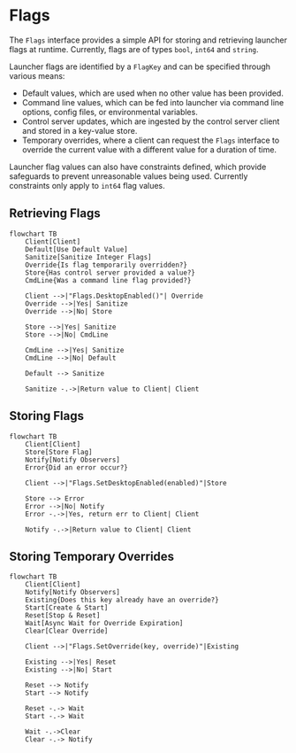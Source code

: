 # Flags

The `Flags` interface provides a simple API for storing and retrieving launcher flags at runtime. Currently, flags are of types `bool`, `int64` and `string`.

Launcher flags are identified by a `FlagKey` and can be specified through various means:

- Default values, which are used when no other value has been provided.
- Command line values, which can be fed into launcher via command line options, config files, or environmental variables.
- Control server updates, which are ingested by the control server client and stored in a key-value store.
- Temporary overrides, where a client can request the `Flags` interface to override the current value with a different value for a duration of time.

Launcher flag values can also have constraints defined, which provide safeguards to prevent unreasonable values being used. Currently constraints only apply to `int64` flag values.

## Retrieving Flags

```mermaid
flowchart TB
    Client[Client]
    Default[Use Default Value]
    Sanitize[Sanitize Integer Flags]
    Override{Is flag temporarily overridden?}
    Store{Has control server provided a value?}
    CmdLine{Was a command line flag provided?}

    Client -->|"Flags.DesktopEnabled()"| Override
    Override -->|Yes| Sanitize
    Override -->|No| Store

    Store -->|Yes| Sanitize
    Store -->|No| CmdLine

    CmdLine -->|Yes| Sanitize
    CmdLine -->|No| Default

    Default --> Sanitize

    Sanitize -.->|Return value to Client| Client

```

## Storing Flags

```mermaid
flowchart TB
    Client[Client]
    Store[Store Flag]
    Notify[Notify Observers]
    Error{Did an error occur?}

    Client -->|"Flags.SetDesktopEnabled(enabled)"|Store

    Store --> Error
    Error -->|No| Notify
    Error -.->|Yes, return err to Client| Client

    Notify -.->|Return value to Client| Client
```

## Storing Temporary Overrides

```mermaid
flowchart TB
    Client[Client]
    Notify[Notify Observers]
    Existing{Does this key already have an override?}
    Start[Create & Start]
    Reset[Stop & Reset]
    Wait[Async Wait for Override Expiration]
    Clear[Clear Override]

    Client -->|"Flags.SetOverride(key, override)"|Existing

    Existing -->|Yes| Reset
    Existing -->|No| Start

    Reset --> Notify
    Start --> Notify

    Reset -.-> Wait
    Start -.-> Wait

    Wait -.->Clear
    Clear -.-> Notify
```